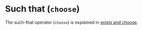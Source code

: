 # Such that (`choose`)

The such-that operator (`choose`) is explained in [exists and choose](exists.md).
